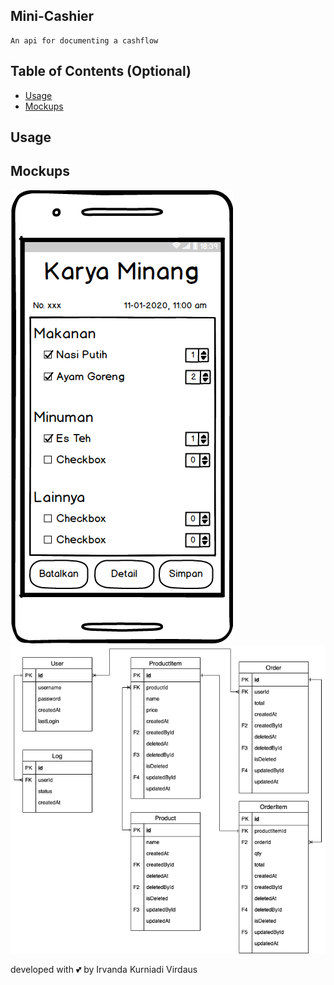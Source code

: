 ## Mini-Cashier
    An api for documenting a cashflow

## Table of Contents (Optional)

- [Usage](#usage)
- [Mockups](#mockups)

## Usage

## Mockups

![Mockup](/mockup/v-0.0.2/select_menu.png)
![ERD](/mockup/ERD/erd.drawio.png)

developed with 💕 by Irvanda Kurniadi Virdaus
